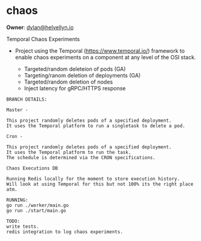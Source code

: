 # chaos
**Owner**: dylan@helvellyn.io

Temporal Chaos Experiments 

* Project using the Temporal (https://www.temporal.io/) framework to enable chaos experiments on a component at any level of the OSI stack. 

  - Targeted/random deleteion of pods (GA) 
  - Targeting/ranom deletion of deployments (GA) 
  - Targeted/random deletion of nodes
  - Inject latency for gRPC/HTTPS response
```
BRANCH DETAILS: 

Master -

This project randomly deletes pods of a specified deployment. 
It uses the Temporal platform to run a singletask to delete a pod. 

Cron -

This project randomly deletes pods of a specified deployment. 
It uses the Temporal platform to run the task.
The schedule is determined via the CRON specifications.

Chaos Executions DB

Running Redis locally for the moment to store execution history.
Will look at using Temporal for this but not 100% its the right place 
atm. 

```
```
RUNNING: 
go run ./worker/main.go
go run ./start/main.go

```
```
TODO:
write tests.
redis integration to log chaos experiments.

```
